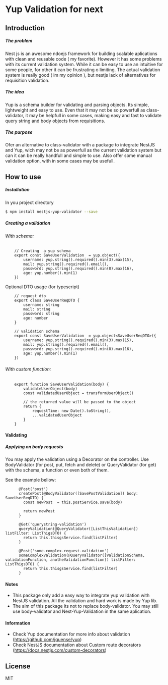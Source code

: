 # Yup Validation for next

## Introduction
##### The problem
Nest js is an awesome ndoejs framework for building scalable aplications with clean and reusable code ( my favorite). However it has some problems with its current 
validation system. While it can be easy to use an intuitive for some people, for other it can be frustrating o limiting. The actual validation system is really good
( im my opinion ), but nestjs lack of alternatives for requisition validation.

##### The idea
Yup is a schema builder for validating and parsing objects. Its simple, lightweight and easy to use. Even that it may not be so powerfull as class-validator, it may be helpfull in some cases, making easy and fast to validate query string and body objects from requisitions.

##### The purpose
 Ofer an alternative to class-validator with a package to integrate NestJS and Yup, wich may not be as powerfull as the current validation system but can it can be really handfull and simple to use. Also offer some manual validation option, with in some cases may be usefull.
 
## How to use
##### Installation
 In you project directory
```sh
$ npm install nestjs-yup-validator --save
```
##### Creating a validation
######  With schema:
 
 
 
```
    // Creating  a yup schema
    export const SaveUserValidation  = yup.object({
        username: yup.string().required().min(3).max(15),
        mail: yup.string().required().email(),
        password: yup.string().required().min(8).max(16),
        age: yup.number().min(1)
    })
```
Optional DTO usage (for typescript)
```
    // request dto
    export class SaveUserReqDTO {
        username: string
        mail: string
        password: string
        age: number
    }
    
    // validation schema
    export const SaveUserValidation  = yup.object<SaveUserReqDTO>({
        username: yup.string().required().min(3).max(15),
        mail: yup.string().required().email(),
        password: yup.string().required().min(8).max(16),
        age: yup.number().min(1)
    })
```
######  With custom function:
```
    export function SaveUserValidation(body) {
        validateUserObject(body)
        const validatedUserObject = transformUserObject()
        
        // the returned value will be passed to the object
        return {
            requestTime: new Date().toString(),
            ...validatedUserObject
        }
    }
```
#### Validating
##### Applying on body requests

You may apply the validation using a Decorator on the controller. Use BodyValidator (for post, put, fetch and delete) or QueryValidator (for get) with the schema, a function or even both of them.

See the example bellow:

```
      @Post('post')
      createPost(@BodyValidator([SavePostValidation]) body: SaveUserReqDTO) {
        const newPost  = this.postService.save(body)
      
        return newPost
      }
      
      @Get('querystring-validation') 
      queryValidation(@QueryValidator([ListThisValidation]) listFilter: ListThigsDTO) {
        return this.thisgsService.find(listFilter)
      }
      
      @Post('some-complex-request-validation') 
      someComplexValidation(@QueryValidator([ValidationSchema, validationFunction, anotheValidationFunction]) listFilter: ListThigsDTO) {
        return this.thisgsService.find(listFilter)
      }
```
#### Notes
- This package only add a easy way to integrate yup validation with NestJS validation. All the validation and hard work is made by Yup lib.
- The aim of this package its not to replace body-validator. You may still use body-validator and Nest-Yup-Validation in the same aplication.


#### Information
- Check Yup documentation for more info about validation (https://github.com/jquense/yup)
- Check NestJS documentation about Custom route decorators (https://docs.nestjs.com/custom-decorators)

License
----
MIT